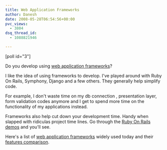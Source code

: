```yaml
---
title: Web Application Frameworks
author: Danesh
date: 2008-05-28T06:54:56+00:00
pvc_views:
  - 3804
dsq_thread_id:
  - 1088821946

---
```

[poll id="3"]

Do you develop using [web application frameworks][1]?

I like the idea of using frameworks to develop. I've played around with Ruby On Rails, Symphony, Django and a few others. They generally help simplify code.

For example, I don't waste time on my db connection , presentation layer, form validation codes anymore and I get to spend more time on the functionality of my applications instead.

Frameworks also help cut down your development time. Handy when slapped with ridiculas project time lines. Go through the [Ruby On Rails demos][2] and you'll see.

Here's a list of [web application frameworks][3] widely used today and their [features comparison][4].

 [1]: http://en.wikipedia.org/wiki/Web_application_framework
 [2]: http://www.rubyonrails.org/screencasts
 [3]: http://en.wikipedia.org/wiki/List_of_web_application_frameworks#PHP
 [4]: http://en.wikipedia.org/wiki/Comparison_of_web_application_frameworks